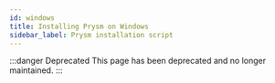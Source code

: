 ```yaml
---
id: windows
title: Installing Prysm on Windows
sidebar_label: Prysm installation script
---
```


:::danger Deprecated
This page has been deprecated and no longer maintained.
:::